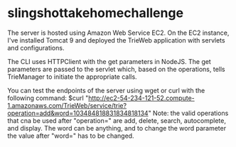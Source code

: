 # slingshottakehomechallenge
The server is hosted using Amazon Web Service EC2. On the EC2 instance, I've installed Tomcat 9 and deployed the TrieWeb application with servlets and configurations. 

The CLI uses HTTPClient with the get parameters in NodeJS. The get parameters are passed to the servlet which, based on the operations, tells TrieManager to initiate the appropriate calls. 

You can test the endpoints of the server using wget or curl with the following command: 
$curl "http://ec2-54-234-121-52.compute-1.amazonaws.com/TrieWeb/service/trie?operation=add&word=103484818831834818134" Note: the valid operations that cna be used after "operation=" are add, delete, search, autocomplete, and display. The word can be anything, and to change the word parameter the value after "word=" has to be changed.
